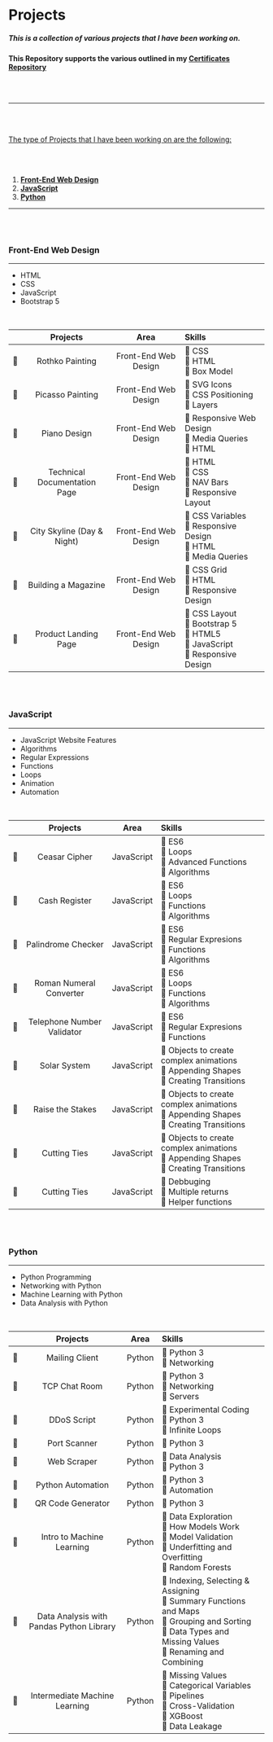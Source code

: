 
# Projects

##### This is a collection of various projects that I have been working on.

**This Repository supports the various outlined in my [Certificates Repository](https://github.com/BrentGoodman/Certificates)**

<br><br>

***

<br><br>

<ins>The type of Projects that I have been working on are the following:</ins>

<br><br>

1. **[Front-End Web Design](#front)**
2. **[JavaScript](#javascript)**
3. **[Python](#python)**	

***

<br><br>

<h3 id="front">Front-End Web Design</h3>

***

+ HTML
+ CSS
+ JavaScript
+ Bootstrap 5

<br>

|            |      Projects        |       Area        |       Skills       |
| :--------: | :--------: | :--------: | :-------- |
| :diamond_shape_with_a_dot_inside: | Rothko Painting | Front-End Web Design | :small_blue_diamond: CSS <br> :small_blue_diamond: HTML <br> :small_blue_diamond: Box Model   |
| :diamond_shape_with_a_dot_inside: | Picasso Painting | Front-End Web Design | :small_blue_diamond: SVG Icons <br> :small_blue_diamond: CSS Positioning <br> :small_blue_diamond: Layers  |
| :diamond_shape_with_a_dot_inside: | Piano Design | Front-End Web Design | :small_blue_diamond: Responsive Web Design <br> :small_blue_diamond: Media Queries <br> :small_blue_diamond: HTML |
| :diamond_shape_with_a_dot_inside: | Technical Documentation <br> Page | Front-End Web Design | :small_blue_diamond: HTML <br> :small_blue_diamond: CSS <br> :small_blue_diamond: NAV Bars <br> :small_blue_diamond: Responsive Layout |
| :diamond_shape_with_a_dot_inside: | City Skyline (Day & Night) | Front-End Web Design | :small_blue_diamond: CSS Variables <br> :small_blue_diamond: Responsive Design <br> :small_blue_diamond: HTML <br> :small_blue_diamond: Media Queries |
| :diamond_shape_with_a_dot_inside: | Building a Magazine | Front-End Web Design | :small_blue_diamond: CSS Grid <br> :small_blue_diamond: HTML <br> :small_blue_diamond: Responsive Design |
| :diamond_shape_with_a_dot_inside: | Product Landing Page | Front-End Web Design | :small_blue_diamond: CSS Layout <br> :small_blue_diamond: Bootstrap 5 <br> :small_blue_diamond: HTML5 <br> :small_blue_diamond: JavaScript <br> :small_blue_diamond: Responsive Design |

<br><br>

<h3 id="javascript">JavaScript</h3>

***

+ JavaScript Website Features
+ Algorithms
+ Regular Expressions
+ Functions
+ Loops
+ Animation
+ Automation

<br>

|            |      Projects        |       Area        |       Skills       |
| :--------: | :--------: | :--------: | :-------- |
| :diamond_shape_with_a_dot_inside: | Ceasar Cipher | JavaScript | :small_blue_diamond: ES6 <br> :small_blue_diamond: Loops <br> :small_blue_diamond: Advanced Functions <br> :small_blue_diamond: Algorithms|
| :diamond_shape_with_a_dot_inside: | Cash Register | JavaScript | :small_blue_diamond: ES6 <br> :small_blue_diamond: Loops <br> :small_blue_diamond: Functions <br> :small_blue_diamond: Algorithms |
| :diamond_shape_with_a_dot_inside: | Palindrome Checker | JavaScript | :small_blue_diamond: ES6 <br> :small_blue_diamond: Regular Expresions <br> :small_blue_diamond: Functions <br> :small_blue_diamond: Algorithms|
| :diamond_shape_with_a_dot_inside: | Roman Numeral Converter | JavaScript | :small_blue_diamond: ES6 <br> :small_blue_diamond: Loops <br> :small_blue_diamond: Functions <br> :small_blue_diamond: Algorithms |
| :diamond_shape_with_a_dot_inside: | Telephone Number Validator | JavaScript | :small_blue_diamond: ES6 <br> :small_blue_diamond: Regular Expresions <br> :small_blue_diamond: Functions |
| :diamond_shape_with_a_dot_inside: | Solar System | JavaScript | :small_blue_diamond: Objects to create complex animations <br> :small_blue_diamond: Appending Shapes <br> :small_blue_diamond: Creating Transitions |
| :diamond_shape_with_a_dot_inside: | Raise the Stakes | JavaScript | :small_blue_diamond: Objects to create complex animations <br> :small_blue_diamond: Appending Shapes <br> :small_blue_diamond: Creating Transitions |
| :diamond_shape_with_a_dot_inside: | Cutting Ties | JavaScript | :small_blue_diamond: Objects to create complex animations <br> :small_blue_diamond: Appending Shapes <br> :small_blue_diamond: Creating Transitions |
| :diamond_shape_with_a_dot_inside: | Cutting Ties | JavaScript | :small_blue_diamond: Debbuging <br> :small_blue_diamond: Multiple returns <br> :small_blue_diamond: Helper functions |

<br><br>

<h3 id="python">Python</h3>

***

+ Python Programming
+ Networking with Python
+ Machine Learning with Python
+ Data Analysis with Python

<br>

|            |      Projects        |       Area        |       Skills       |
| :--------: | :--------: | :--------: | :-------- |
| :diamond_shape_with_a_dot_inside: | Mailing Client | Python | :small_blue_diamond: Python 3 <br> :small_blue_diamond: Networking |
| :diamond_shape_with_a_dot_inside: | TCP Chat Room | Python | :small_blue_diamond: Python 3 <br> :small_blue_diamond: Networking <br> :small_blue_diamond: Servers |
| :diamond_shape_with_a_dot_inside: | DDoS Script | Python | :small_blue_diamond: Experimental Coding <br> :small_blue_diamond: Python 3 <br> :small_blue_diamond: Infinite Loops |
| :diamond_shape_with_a_dot_inside: | Port Scanner | Python | :small_blue_diamond: Python 3 |
| :diamond_shape_with_a_dot_inside: | Web Scraper | Python | :small_blue_diamond: Data Analysis <br> :small_blue_diamond: Python 3 |
| :diamond_shape_with_a_dot_inside: | Python Automation | Python | :small_blue_diamond: Python 3 <br> :small_blue_diamond: Automation |
| :diamond_shape_with_a_dot_inside: | QR Code Generator | Python | :small_blue_diamond: Python 3 |
| :diamond_shape_with_a_dot_inside: | Intro to Machine Learning | Python | :small_blue_diamond: Data Exploration <br> :small_blue_diamond: How Models Work <br> :small_blue_diamond: Model Validation <br> :small_blue_diamond: Underfitting and Overfitting <br> :small_blue_diamond: Random Forests|
| :diamond_shape_with_a_dot_inside: | Data Analysis with <br> Pandas Python Library | Python | :small_blue_diamond: Indexing, Selecting & Assigning <br> :small_blue_diamond: Summary Functions and Maps<br> :small_blue_diamond:  Grouping and Sorting <br> :small_blue_diamond:  Data Types and Missing Values <br> :small_blue_diamond: Renaming and Combining |
| :diamond_shape_with_a_dot_inside: | Intermediate Machine Learning | Python | :small_blue_diamond: Missing Values <br> :small_blue_diamond: Categorical Variables <br> :small_blue_diamond: Pipelines <br> :small_blue_diamond: Cross-Validation <br> :small_blue_diamond: XGBoost <br> :small_blue_diamond: Data Leakage  |



<!-- ***

|            |      Projects        |       Area        |       Skills       |
| :--------: | :--------: | :--------: | :-------- |
| :diamond_shape_with_a_dot_inside: |  | Back-End Development | :small_blue_diamond: |
| :diamond_shape_with_a_dot_inside: |  | Back-End Development | :small_blue_diamond: |
| :diamond_shape_with_a_dot_inside: |  | Back-End Development | :small_blue_diamond: |
| :diamond_shape_with_a_dot_inside: |  | Back-End Development | :small_blue_diamond: |
| :diamond_shape_with_a_dot_inside: |  | Back-End Development | :small_blue_diamond: |
| :diamond_shape_with_a_dot_inside: |  | Back-End Development | :small_blue_diamond: |
| :diamond_shape_with_a_dot_inside: |  | Back-End Development | :small_blue_diamond: |

***

|            |      Projects        |       Area        |       Skills       |
| :--------: | :--------: | :--------: | :-------- |
| :diamond_shape_with_a_dot_inside: |  | Go Lang | :small_blue_diamond: |
| :diamond_shape_with_a_dot_inside: |  |  |  |
| :diamond_shape_with_a_dot_inside: |  |  |  |
| :diamond_shape_with_a_dot_inside: |  |  |  |
| :diamond_shape_with_a_dot_inside: |  |  |  |
| :diamond_shape_with_a_dot_inside: |  |  |  |
| :diamond_shape_with_a_dot_inside: |  |  |  |

***

|            |      Projects        |       Area        |       Skills       |
| :--------: | :--------: | :--------: | :-------- |
| :diamond_shape_with_a_dot_inside: |  | Cloud Architecture | :small_blue_diamond: |
| :diamond_shape_with_a_dot_inside: |  |  |  |
| :diamond_shape_with_a_dot_inside: |  |  |  |
| :diamond_shape_with_a_dot_inside: |  |  |  |
| :diamond_shape_with_a_dot_inside: |  |  |  |
| :diamond_shape_with_a_dot_inside: |  |  |  |
| :diamond_shape_with_a_dot_inside: |  |  |  | --!>


